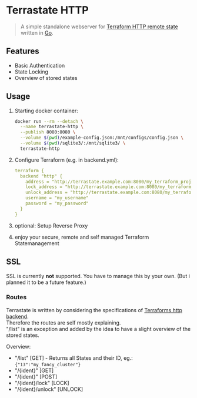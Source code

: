 # Terrastate HTTP

> A simple standalone webserver for [Terraform HTTP remote state](https://www.terraform.io/docs/backends/types/http.html) written in [Go](https://golang.org/).

## Features
- Basic Authentication
- State Locking
- Overview of stored states

## Usage

1. Starting docker container:
   ```bash
   docker run --rm --detach \
     --name terrastate-http \
     --publish 8080:8080 \
     --volume $(pwd)/example-config.json:/mnt/configs/config.json \
     --volume $(pwd)/sqlite3/:/mnt/sqlite3/ \
     terrastate-http
   ```

2. Configure Terraform (e.g. in backend.yml):
   ```yaml
   terraform {
     backend "http" {
       address = "http://terrastate.example.com:8080/my_terraform_project"
       lock_address = "http://terrastate.example.com:8080/my_terraform_project/lock"
       unlock_address = "http://terrastate.example.com:8080/my_terraform_project/unlock"
       username = "my_username"
       password = "my_password"
     }
   }
   ```

3. optional: Setup Reverse Proxy
4. enjoy your secure, remote and self managed Terraform Statemanagement

## SSL
SSL is currently **not** supported. You have to manage this by your own. (But i planned it to be a future feature.)


### Routes
Terrastate is written by considering the specifications of [Terraforms http backend](https://www.terraform.io/docs/backends/types/http.html).  
Therefore the routes are self mostly explaining.  
"/list" is an exception and added by the idea to have a slight overview of the stored states.

Overview: 
- "/list" [GET] - Returns all States and their ID, eg.: `{"13":"my_fancy_cluster"}`
- "/{ident}" [GET]
- "/{ident}" [POST]
- "/{ident}/lock" [LOCK]
- "/{ident}/unlock" [UNLOCK]
